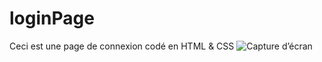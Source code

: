 # loginPage
Ceci est une page de connexion codé en HTML & CSS
![Capture d’écran](https://github.com/IrouKaizen/loginPage/assets/122926735/939c4f04-5fa2-497c-8cd5-44121f49f3ef)
